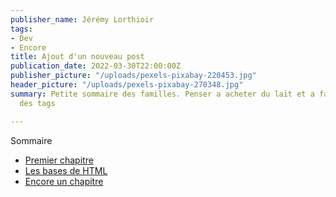 ```yaml
---
publisher_name: Jérémy Lorthioir
tags:
- Dev
- Encore
title: Ajout d'un nouveau post
publication_date: 2022-03-30T22:00:00Z
publisher_picture: "/uploads/pexels-pixabay-220453.jpg"
header_picture: "/uploads/pexels-pixabay-270348.jpg"
summary: Petite sommaire des familles. Penser a acheter du lait et a faire le style
  des tags

---
```


<div class="blog-post-summary">
<p class="summary-title">Sommaire</p>
<ul class="summary-container">
<li>
<a href="#link1">Premier chapitre</a>
</li>
<li>
<a href="#">Les bases de HTML</a>
</li>
<li>
<a href="#">Encore un chapitre</a>
</li>
</ul>
</div>
